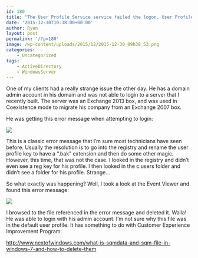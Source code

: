 ```yaml
---
id: 180
title: "The User Profile Service service failed the logon. User Profile Cannot\nbe Loaded."
date: '2015-12-30T10:38:00+00:00'
author: Ryan
layout: post
permalink: '/?p=180'
image: /wp-content/uploads/2015/12/2015-12-30_09h38_53.png
categories:
    - Uncategorized
tags:
    - ActiveDirectory
    - WindowsServer
---
```


One of my clients had a really strange issue the other day. He has a domain admin account in his domain and was not able to login to a server that I recently built. The server was an Exchange 2013 box, and was used in Coexistence mode to migrate his company from an Exchange 2007 box.

He was getting this error message when attempting to login:

[![](https://geekyryan.com/wp-content/uploads/2015/12/2015-12-30_09h38_53.png)](https://geekyryan.com/wp-content/uploads/2015/12/2015-12-30_09h38_53.png)

This is a classic error message that I’m sure most technicians have seen before. Usually the resolution is to go into the registry and rename the user profile key to have a “.bak” extension and then do some other magic. However, this time, that was not the case. I looked in the registry and didn’t even see a reg key for his profile. I then looked in the c:users folder and didn’t see a folder for his profile. Strange…

So what exactly was happening? Well, I took a look at the Event Viewer and found this error message:

[![](https://geekyryan.com/wp-content/uploads/2015/12/2015-12-30_09h34_06.png)](https://geekyryan.com/wp-content/uploads/2015/12/2015-12-30_09h34_06.png)

I browsed to the file referenced in the error message and deleted it. Walla! He was able to login with his admin account. I’m not sure why this file was in the default user profile. It has something to do with Customer Experience Improvement Program:

<http://www.nextofwindows.com/what-is-sqmdata-and-sqm-file-in-windows-7-and-how-to-delete-them>